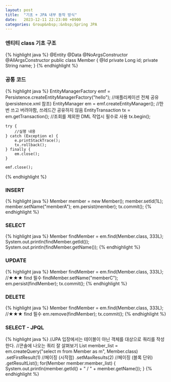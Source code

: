 ```yaml
---
layout: post
title:  "기초 + JPA 내부 동작 방식"
date:   2023-12-11 22:23:00 +0900
categories: Group&nbsp;:&nbsp;Spring JPA
---
```


### 엔티티 class 기초 구조

{% highlight java %}
    @Entity
    @Data
    @NoArgsConstructor
    @AllArgsConstructor
    public class Member {
        @Id
        private Long id;
        private String name; 
    }
{% endhighlight %}

### 공통 코드

{% highlight java %}
    EntityManagerFactory emf = Persistence.createEntityManagerFactory("hello"); //애플리케이션 전체 공유 (persistence.xml 참조)
    EntityManager em = emf.createEntityManager(); //한번 쓰고 버려야함, 쓰레드간 공유하지 않음
    EntityTransaction tx = em.getTransaction(); //조회를 제외한 DML 작업시 필수로 사용
    tx.begin();
    
    try {
        //실행 내용
    } catch (Exception e) {
        e.printStackTrace();
        tx.rollback();
    } finally {
        em.close();
    }
    
    emf.close();
{% endhighlight %}

### INSERT

{% highlight java %}
    Member member = new Member();
    member.setId(1L);
    member.setName("memberA");
    em.persist(member);
    tx.commit();
{% endhighlight %}

### SELECT

{% highlight java %}
    Member findMember = em.find(Member.class, 333L);
    System.out.println(findMember.getId());
    System.out.println(findMember.getName());
{% endhighlight %}

### UPDATE

{% highlight java %}
    Member findMember = em.find(Member.class, 333L); //★★★ find 필수
    findMember.setName("memberC");
    em.persist(findMember);
    tx.commit();
{% endhighlight %}

### DELETE

{% highlight java %}
    Member findMember = em.find(Member.class, 333L); //★★★ find 필수
    em.remove(findMember);
    tx.commit();
{% endhighlight %}

### SELECT - JPQL

{% highlight java %}
    //JPA 입장에서는 테이블이 아닌 객체를 대상으로 쿼리를 작성한다.
    //콘솔에 나오는 쿼리 잘 살펴보기
    List<Member> member_list =
            em.createQuery("select m from Member as m", Member.class)
            .setFirstResult(1) //페이징 (시작점)
            .setMaxResults(2) //페이징 (블록 단위)
            .getResultList();
    for(Member member:member_list) {
        System.out.println(member.getId() + " / " + member.getName());
    }
{% endhighlight %}